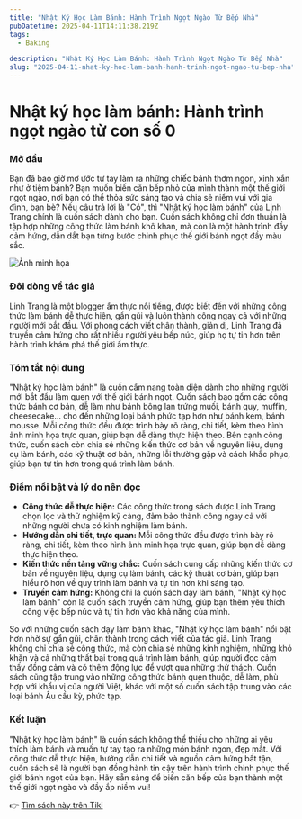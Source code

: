 ```yaml
---
title: "Nhật Ký Học Làm Bánh: Hành Trình Ngọt Ngào Từ Bếp Nhà"
pubDatetime: 2025-04-11T14:11:38.219Z
tags:
  - Baking

description: "Nhật Ký Học Làm Bánh: Hành Trình Ngọt Ngào Từ Bếp Nhà"
slug: "2025-04-11-nhat-ky-hoc-lam-banh-hanh-trinh-ngot-ngao-tu-bep-nha"
---
```



# Nhật ký học làm bánh: Hành trình ngọt ngào từ con số 0

### Mở đầu

Bạn đã bao giờ mơ ước tự tay làm ra những chiếc bánh thơm ngon, xinh xắn như ở tiệm bánh? Bạn muốn biến căn bếp nhỏ của mình thành một thế giới ngọt ngào, nơi bạn có thể thỏa sức sáng tạo và chia sẻ niềm vui với gia đình, bạn bè? Nếu câu trả lời là "Có", thì "Nhật ký học làm bánh" của Linh Trang chính là cuốn sách dành cho bạn. Cuốn sách không chỉ đơn thuần là tập hợp những công thức làm bánh khô khan, mà còn là một hành trình đầy cảm hứng, dẫn dắt bạn từng bước chinh phục thế giới bánh ngọt đầy màu sắc.

![Ảnh minh họa](https://external-content.duckduckgo.com/iu/?u=https%3A%2F%2Fcf.shopee.vn%2Ffile%2Fcba36536ac649101908df0cdd51edc66&f=1&nofb=1&ipt=b5901e66e24280aae719c4504f2a53fdbaf6794f72665f7cd95f050a55b3450f)

### Đôi dòng về tác giả

Linh Trang là một blogger ẩm thực nổi tiếng, được biết đến với những công thức làm bánh dễ thực hiện, gần gũi và luôn thành công ngay cả với những người mới bắt đầu. Với phong cách viết chân thành, giản dị, Linh Trang đã truyền cảm hứng cho rất nhiều người yêu bếp núc, giúp họ tự tin hơn trên hành trình khám phá thế giới ẩm thực.

### Tóm tắt nội dung

"Nhật ký học làm bánh" là cuốn cẩm nang toàn diện dành cho những người mới bắt đầu làm quen với thế giới bánh ngọt. Cuốn sách bao gồm các công thức bánh cơ bản, dễ làm như bánh bông lan trứng muối, bánh quy, muffin, cheesecake... cho đến những loại bánh phức tạp hơn như bánh kem, bánh mousse. Mỗi công thức đều được trình bày rõ ràng, chi tiết, kèm theo hình ảnh minh họa trực quan, giúp bạn dễ dàng thực hiện theo. Bên cạnh công thức, cuốn sách còn chia sẻ những kiến thức cơ bản về nguyên liệu, dụng cụ làm bánh, các kỹ thuật cơ bản, những lỗi thường gặp và cách khắc phục, giúp bạn tự tin hơn trong quá trình làm bánh.

### Điểm nổi bật và lý do nên đọc

*   **Công thức dễ thực hiện:** Các công thức trong sách được Linh Trang chọn lọc và thử nghiệm kỹ càng, đảm bảo thành công ngay cả với những người chưa có kinh nghiệm làm bánh.
*   **Hướng dẫn chi tiết, trực quan:** Mỗi công thức đều được trình bày rõ ràng, chi tiết, kèm theo hình ảnh minh họa trực quan, giúp bạn dễ dàng thực hiện theo.
*   **Kiến thức nền tảng vững chắc:** Cuốn sách cung cấp những kiến thức cơ bản về nguyên liệu, dụng cụ làm bánh, các kỹ thuật cơ bản, giúp bạn hiểu rõ hơn về quy trình làm bánh và tự tin hơn khi sáng tạo.
*   **Truyền cảm hứng:** Không chỉ là cuốn sách dạy làm bánh, "Nhật ký học làm bánh" còn là cuốn sách truyền cảm hứng, giúp bạn thêm yêu thích công việc bếp núc và tự tin hơn vào khả năng của mình.

So với những cuốn sách dạy làm bánh khác, "Nhật ký học làm bánh" nổi bật hơn nhờ sự gần gũi, chân thành trong cách viết của tác giả. Linh Trang không chỉ chia sẻ công thức, mà còn chia sẻ những kinh nghiệm, những khó khăn và cả những thất bại trong quá trình làm bánh, giúp người đọc cảm thấy đồng cảm và có thêm động lực để vượt qua những thử thách. Cuốn sách cũng tập trung vào những công thức bánh quen thuộc, dễ làm, phù hợp với khẩu vị của người Việt, khác với một số cuốn sách tập trung vào các loại bánh Âu cầu kỳ, phức tạp.

### Kết luận

"Nhật ký học làm bánh" là cuốn sách không thể thiếu cho những ai yêu thích làm bánh và muốn tự tay tạo ra những món bánh ngon, đẹp mắt. Với công thức dễ thực hiện, hướng dẫn chi tiết và nguồn cảm hứng bất tận, cuốn sách sẽ là người bạn đồng hành tin cậy trên hành trình chinh phục thế giới bánh ngọt của bạn. Hãy sẵn sàng để biến căn bếp của bạn thành một thế giới ngọt ngào và đầy ắp niềm vui!




👉 [Tìm sách này trên Tiki](https://tiki.vn/search?q=Nh%E1%BA%ADt%20k%C3%BD%20h%E1%BB%8Dc%20l%C3%A0m%20b%C3%A1nh)
